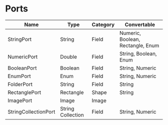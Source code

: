 # Ports

| Name                 | Type              | Category | Convertable                       |
| -------------------- | ----------------- | -------- | --------------------------------- |
| StringPort           | String            | Field    | Numeric, Boolean, Rectangle, Enum |
| NumericPort          | Double            | Field    | String, Boolean, Enum             |
| BooleanPort          | Boolean           | Field    | String, Numeric                   |
| EnumPort             | Enum              | Field    | String, Numeric                   |
| FolderPort           | String            | Field    | String                            |
| RectanglePort        | Rectangle         | Shape    | String                            |
| ImagePort            | Image             | Image    |                                   |
| StringCollectionPort | String Collection | Field    | String, Numeric                   |
